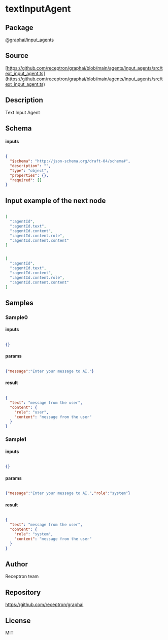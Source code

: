 # textInputAgent

## Package
[@graphai/input_agents](https://www.npmjs.com/package/@graphai/input_agents)
## Source
[https://github.com/receptron/graphai/blob/main/agents/input_agents/src/text_input_agent.ts](https://github.com/receptron/graphai/blob/main/agents/input_agents/src/text_input_agent.ts)

## Description

Text Input Agent

## Schema

#### inputs

```json

{
  "$schema": "http://json-schema.org/draft-04/schema#",
  "description": "",
  "type": "object",
  "properties": {},
  "required": []
}

````

## Input example of the next node

```json

[
  ":agentId",
  ":agentId.text",
  ":agentId.content",
  ":agentId.content.role",
  ":agentId.content.content"
]

````
```json

[
  ":agentId",
  ":agentId.text",
  ":agentId.content",
  ":agentId.content.role",
  ":agentId.content.content"
]

````

## Samples

### Sample0

#### inputs

```json

{}

````

#### params

```json

{"message":"Enter your message to AI."}

````

#### result

```json

{
  "text": "message from the user",
  "content": {
    "role": "user",
    "content": "message from the user"
  }
}

````
### Sample1

#### inputs

```json

{}

````

#### params

```json

{"message":"Enter your message to AI.","role":"system"}

````

#### result

```json

{
  "text": "message from the user",
  "content": {
    "role": "system",
    "content": "message from the user"
  }
}

````

## Author

Receptron team

## Repository

https://github.com/receptron/graphai

## License

MIT

